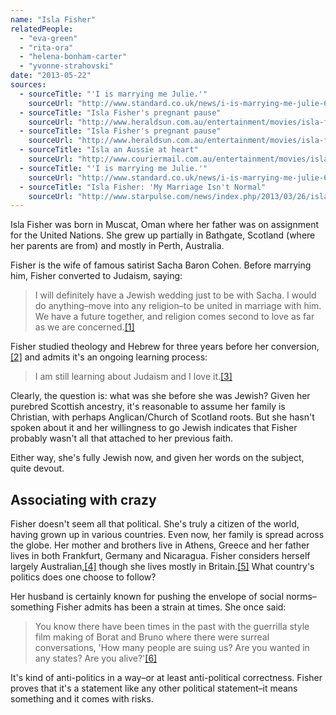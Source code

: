 ```yaml
---
name: "Isla Fisher"
relatedPeople:
  - "eva-green"
  - "rita-ora"
  - "helena-bonham-carter"
  - "yvonne-strahovski"
date: "2013-05-22"
sources:
  - sourceTitle: "'I is marrying me Julie.'"
    sourceUrl: "http://www.standard.co.uk/news/i-is-marrying-me-julie-6967254.html"
  - sourceTitle: "Isla Fisher's pregnant pause"
    sourceUrl: "http://www.heraldsun.com.au/entertainment/movies/isla-fishers-pregnant-pause/story-e6frf9h6-1111114331736"
  - sourceTitle: "Isla Fisher's pregnant pause"
    sourceUrl: "http://www.heraldsun.com.au/entertainment/movies/isla-fishers-pregnant-pause/story-e6frf9h6-1111114331736"
  - sourceTitle: "Isla an Aussie at heart"
    sourceUrl: "http://www.couriermail.com.au/entertainment/movies/isla-an-aussie-at-heart/story-e6freqex-1111113211840"
  - sourceTitle: "'I is marrying me Julie.'"
    sourceUrl: "http://www.standard.co.uk/news/i-is-marrying-me-julie-6967254.html"
  - sourceTitle: "Isla Fisher: 'My Marriage Isn't Normal"
    sourceUrl: "http://www.starpulse.com/news/index.php/2013/03/26/isla_fisher_my_marriage_isnt_normal_"
---
```


Isla Fisher was born in Muscat, Oman where her father was on assignment for the United Nations. She grew up partially in Bathgate, Scotland (where her parents are from) and mostly in Perth, Australia.

Fisher is the wife of famous satirist Sacha Baron Cohen. Before marrying him, Fisher converted to Judaism, saying:

>I will definitely have a Jewish wedding just to be with Sacha. I would do anything–move into any religion–to be united in marriage with him. We have a future together, and religion comes second to love as far as we are concerned.<a class="source-citation" href="http://www.standard.co.uk/news/i-is-marrying-me-julie-6967254.html" title="&apos;I is marrying me Julie.&apos;">[1]</a>

Fisher studied theology and Hebrew for three years before her conversion,<a class="source-citation" href="http://www.heraldsun.com.au/entertainment/movies/isla-fishers-pregnant-pause/story-e6frf9h6-1111114331736" title="Isla Fisher&apos;s pregnant pause">[2]</a> and admits it's an ongoing learning process:

>I am still learning about Judaism and I love it.<a class="source-citation" href="http://www.heraldsun.com.au/entertainment/movies/isla-fishers-pregnant-pause/story-e6frf9h6-1111114331736" title="Isla Fisher&apos;s pregnant pause">[3]</a>

Clearly, the question is: what was she before she was Jewish? Given her purebred Scottish ancestry, it's reasonable to assume her family is Christian, with perhaps Anglican/Church of Scotland roots. But she hasn't spoken about it and her willingness to go Jewish indicates that Fisher probably wasn't all that attached to her previous faith.

Either way, she's fully Jewish now, and given her words on the subject, quite devout.


## Associating with crazy

Fisher doesn't seem all that political. She's truly a citizen of the world, having grown up in various countries. Even now, her family is spread across the globe. Her mother and brothers live in Athens, Greece and her father lives in both Frankfurt, Germany and Nicaragua. Fisher considers herself largely Australian,<a class="source-citation" href="http://www.couriermail.com.au/entertainment/movies/isla-an-aussie-at-heart/story-e6freqex-1111113211840" title="Isla an Aussie at heart">[4]</a> though she lives mostly in Britain.<a class="source-citation" href="http://www.standard.co.uk/news/i-is-marrying-me-julie-6967254.html" title="&apos;I is marrying me Julie.&apos;">[5]</a> What country's politics does one choose to follow?

Her husband is certainly known for pushing the envelope of social norms–something Fisher admits has been a strain at times. She once said:

>You know there have been times in the past with the guerrilla style film making of Borat and Bruno where there were surreal conversations, 'How many people are suing us? Are you wanted in any states? Are you alive?'<a class="source-citation" href="http://www.starpulse.com/news/index.php/2013/03/26/isla_fisher_my_marriage_isnt_normal_" title="Isla Fisher: &apos;My Marriage Isn&apos;t Normal">[6]</a>

It's kind of anti-politics in a way–or at least anti-political correctness. Fisher proves that it's a statement like any other political statement–it means something and it comes with risks.